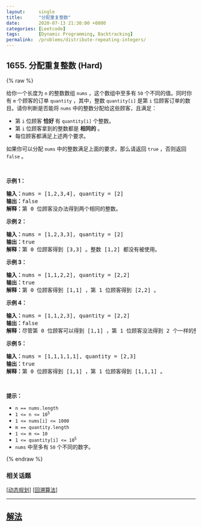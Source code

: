 ```yaml
---
layout:     single
title:      "分配重复整数"
date:       2020-07-13 21:30:00 +0800
categories: [Leetcode]
tags:       [Dynamic Programming, Backtracking]
permalink:  /problems/distribute-repeating-integers/
---
```


## 1655. 分配重复整数 (Hard)

{% raw %}

<p>给你一个长度为 <code>n</code> 的整数数组 <code>nums</code> ，这个数组中至多有 <code>50</code> 个不同的值。同时你有 <code>m</code> 个顾客的订单 <code>quantity</code> ，其中，整数 <code>quantity[i]</code> 是第 <code>i</code> 位顾客订单的数目。请你判断是否能将 <code>nums</code> 中的整数分配给这些顾客，且满足：</p>

<ul>
	<li>第 <code>i</code> 位顾客 <strong>恰好 </strong>有 <code>quantity[i]</code> 个整数。</li>
	<li>第 <code>i</code> 位顾客拿到的整数都是 <strong>相同的</strong> 。</li>
	<li>每位顾客都满足上述两个要求。</li>
</ul>

<p>如果你可以分配 <code>nums</code> 中的整数满足上面的要求，那么请返回 <code>true</code> ，否则返回 <code>false</code> 。</p>

<p> </p>

<p><strong>示例 1：</strong></p>

<pre><b>输入：</b>nums = [1,2,3,4], quantity = [2]
<b>输出：</b>false
<strong>解释：</strong>第 0 位顾客没办法得到两个相同的整数。
</pre>

<p><strong>示例 2：</strong></p>

<pre><b>输入：</b>nums = [1,2,3,3], quantity = [2]
<b>输出：</b>true
<b>解释：</b>第 0 位顾客得到 [3,3] 。整数 [1,2] 都没有被使用。
</pre>

<p><strong>示例 3：</strong></p>

<pre><b>输入：</b>nums = [1,1,2,2], quantity = [2,2]
<b>输出：</b>true
<b>解释：</b>第 0 位顾客得到 [1,1] ，第 1 位顾客得到 [2,2] 。
</pre>

<p><strong>示例 4：</strong></p>

<pre><b>输入：</b>nums = [1,1,2,3], quantity = [2,2]
<b>输出：</b>false
<b>解释：</b>尽管第 0 位顾客可以得到 [1,1] ，第 1 位顾客没法得到 2 个一样的整数。</pre>

<p><strong>示例 5：</strong></p>

<pre><b>输入：</b>nums = [1,1,1,1,1], quantity = [2,3]
<b>输出：</b>true
<b>解释：</b>第 0 位顾客得到 [1,1] ，第 1 位顾客得到 [1,1,1] 。
</pre>

<p> </p>

<p><strong>提示：</strong></p>

<ul>
	<li><code>n == nums.length</code></li>
	<li><code>1 &lt;= n &lt;= 10<sup>5</sup></code></li>
	<li><code>1 &lt;= nums[i] &lt;= 1000</code></li>
	<li><code>m == quantity.length</code></li>
	<li><code>1 &lt;= m &lt;= 10</code></li>
	<li><code>1 &lt;= quantity[i] &lt;= 10<sup>5</sup></code></li>
	<li><code>nums</code> 中至多有 <code>50</code> 个不同的数字。</li>
</ul>

{% endraw %}

### 相关话题
  [[动态规划](https://github.com/openset/leetcode/tree/master/tag/dynamic-programming/README.md)]
  [[回溯算法](https://github.com/openset/leetcode/tree/master/tag/backtracking/README.md)]

---

## [解法](https://github.com/openset/leetcode/tree/master/problems/distribute-repeating-integers)
